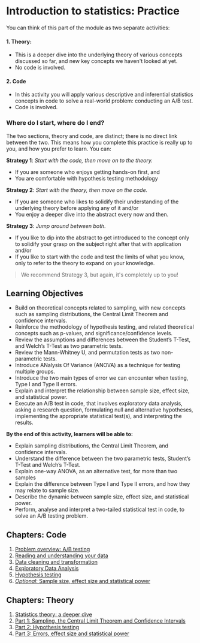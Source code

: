 # Introduction to statistics: Practice
You can think of this part of the module as two separate activities:

#### 1. Theory:<br>
  - This is a deeper dive into the underlying theory of various concepts discussed so far, and new key concepts we haven't looked at yet.
  - No code is involved.


#### 2. Code<br>
  - In this activity you will apply various descriptive and inferential statistics concepts in code to solve a real-world problem: conducting an A/B test.
  - Code is involved.

### Where do I start, where do I end?
The two sections, theory and code, are distinct; there is no direct link between the two. This means how you complete this practice is really up to you, and how you prefer to learn. You can:

**Strategy 1**: *Start with the code, then move on to the theory.*
- If you are someone who enjoys getting hands-on first, and
- You are comfortable with hypothesis testing methodology

**Strategy 2**: *Start with the theory, then move on the code.*<br>
- If you are someone who likes to solidify their understanding of the underlying theory before applying any of it and/or
- You enjoy a deeper dive into the abstract every now and then.

**Strategy 3**: *Jump around between both.*<br>
- If you like to dip into the abstract to get introduced to the concept only to solidify your grasp on the subject right after that with application and/or
- If you like to start with the code and test the limits of what you know, only to refer to the theory to expand on your knowledge.


> We recommend Strategy 3, but again, it's completely up to you!

## Learning Objectives
* Build on theoretical concepts related to sampling, with new concepts such as sampling distributions, the Central Limit Theorem and confidence intervals.
* Reinforce the methodology of hypothesis testing, and related theoretical concepts such as p-values, and significance/confidence levels.
* Review the assumptions and differences between the Student’s T-Test, and Welch’s T-Test as two parametric tests.
* Review the Mann-Whitney U, and permutation tests as two non-parametric tests.
* Introduce ANalysis Of Variance (ANOVA) as a technique for testing multiple groups.
* Introduce the two main types of error we can encounter when testing, Type I and Type II errors.
* Explain and interpret the relationship between sample size, effect size, and statistical power.
* Execute an A/B test in code,  that involves exploratory data analysis, asking a research question, formulating null and alternative hypotheses, implementing the appropriate statistical test(s), and interpreting the results.

**By the end of this activity, learners will be able to:**<br>
* Explain sampling distributions, the Central Limit Theorem, and confidence intervals.
* Understand the difference between the two parametric tests, Student’s T-Test and Welch’s T-Test.
* Explain one-way ANOVA, as an alternative test, for more than two samples
* Explain the difference between Type I and Type II errors, and how they may relate to sample size.
* Describe the dynamic between sample size, effect size, and statistical power.
* Perform, analyse and interpret a two-tailed statistical test in code, to solve an A/B testing problem.



## Chapters: Code

1. [Problem overview: A/B testing](0_brief.md)
2. [Reading and understanding your data](1_reading.md)
3. [Data cleaning and transformation](2_cleaning.md)
4. [Exploratory Data Analysis](3_eda.md)
5. [Hypothesis testing](4_htesting.md)
6. [*Optional*: Sample size, effect size and statistical power](5_power.md)


## Chapters: Theory

1. [Statistics theory: a deeper dive](./theory/theory-intro.md)
2. [Part 1: Sampling, the Central Limit Theorem and Confidence Intervals](./theory/theory1.md)
3. [Part 2: Hypothesis testing](./theory/theory2.md)
4. [Part 3: Errors, effect size and statistical power](./theory/theory3.md)

